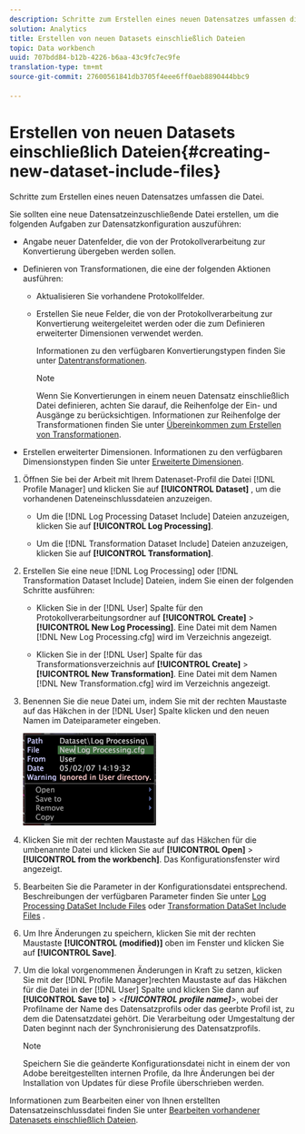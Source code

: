 ```yaml
---
description: Schritte zum Erstellen eines neuen Datensatzes umfassen die Datei.
solution: Analytics
title: Erstellen von neuen Datasets einschließlich Dateien
topic: Data workbench
uuid: 707bdd84-b12b-4226-b6aa-43c9fc7ec9fe
translation-type: tm+mt
source-git-commit: 27600561841db3705f4eee6ff0aeb8890444bbc9

---
```



# Erstellen von neuen Datasets einschließlich Dateien{#creating-new-dataset-include-files}

Schritte zum Erstellen eines neuen Datensatzes umfassen die Datei.

Sie sollten eine neue Datensatzeinzuschließende Datei erstellen, um die folgenden Aufgaben zur Datensatzkonfiguration auszuführen:

* Angabe neuer Datenfelder, die von der Protokollverarbeitung zur Konvertierung übergeben werden sollen.
* Definieren von Transformationen, die eine der folgenden Aktionen ausführen:

   * Aktualisieren Sie vorhandene Protokollfelder.
   * Erstellen Sie neue Felder, die von der Protokollverarbeitung zur Konvertierung weitergeleitet werden oder die zum Definieren erweiterter Dimensionen verwendet werden.

      Informationen zu den verfügbaren Konvertierungstypen finden Sie unter [Datentransformationen](../../../../home/c-dataset-const-proc/c-data-trans/c-abt-transf.md).

      >[!NOTE]
      >
      >Wenn Sie Konvertierungen in einem neuen Datensatz einschließlich Datei definieren, achten Sie darauf, die Reihenfolge der Ein- und Ausgänge zu berücksichtigen. Informationen zur Reihenfolge der Transformationen finden Sie unter [Übereinkommen zum Erstellen von Transformationen](../../../../home/c-dataset-const-proc/c-data-trans/c-con-transf.md#concept-01998eebb7e347c58255fb442f2613b6).

* Erstellen erweiterter Dimensionen. Informationen zu den verfügbaren Dimensionstypen finden Sie unter [Erweiterte Dimensionen](../../../../home/c-dataset-const-proc/c-ex-dim/c-abt-ex-dim.md).

1. Öffnen Sie bei der Arbeit mit Ihrem Datenaset-Profil die Datei [!DNL Profile Manager] und klicken Sie auf **[!UICONTROL Dataset]** , um die vorhandenen Dateneinschlussdateien anzuzeigen.

   * Um die [!DNL Log Processing Dataset Include] Dateien anzuzeigen, klicken Sie auf **[!UICONTROL Log Processing]**.

   * Um die [!DNL Transformation Dataset Include] Dateien anzuzeigen, klicken Sie auf **[!UICONTROL Transformation]**.

1. Erstellen Sie eine neue [!DNL Log Processing] oder [!DNL Transformation Dataset Include] Dateien, indem Sie einen der folgenden Schritte ausführen:

   * Klicken Sie in der [!DNL User] Spalte für den Protokollverarbeitungsordner auf **[!UICONTROL Create]** > **[!UICONTROL New Log Processing]**. Eine Datei mit dem Namen [!DNL New Log Processing.cfg] wird im Verzeichnis angezeigt.

   * Klicken Sie in der [!DNL User] Spalte für das Transformationsverzeichnis auf **[!UICONTROL Create]** > **[!UICONTROL New Transformation]**. Eine Datei mit dem Namen [!DNL New Transformation.cfg] wird im Verzeichnis angezeigt.

1. Benennen Sie die neue Datei um, indem Sie mit der rechten Maustaste auf das Häkchen in der [!DNL User] Spalte klicken und den neuen Namen im Dateiparameter eingeben.

   ![Schritt-Info](assets/vis_ProfileManager_RenameFile.png)

1. Klicken Sie mit der rechten Maustaste auf das Häkchen für die umbenannte Datei und klicken Sie auf **[!UICONTROL Open]** > **[!UICONTROL from the workbench]**. Das Konfigurationsfenster wird angezeigt.
1. Bearbeiten Sie die Parameter in der Konfigurationsdatei entsprechend. Beschreibungen der verfügbaren Parameter finden Sie unter [Log Processing DataSet Include Files](../../../../home/c-dataset-const-proc/c-dataset-inc-files/c-types-dataset-inc-files/c-log-proc-dataset-inc-files/c-log-proc-dataset-inc-files.md#concept-999475a22519432e98844622ca95b6ab) oder [Transformation DataSet Include Files](../../../../home/c-dataset-const-proc/c-dataset-inc-files/c-types-dataset-inc-files/c-trans-dataset-inc-files.md#concept-c64aa78ed9ce40b8a0f4932c82ff5ace) .
1. Um Ihre Änderungen zu speichern, klicken Sie mit der rechten Maustaste **[!UICONTROL (modified)]** oben im Fenster und klicken Sie auf **[!UICONTROL Save]**.
1. Um die lokal vorgenommenen Änderungen in Kraft zu setzen, klicken Sie mit der [!DNL Profile Manager]rechten Maustaste auf das Häkchen für die Datei in der [!DNL User] Spalte und klicken Sie dann auf **[!UICONTROL Save to]** > *&lt;**[!UICONTROL profile name]**>*, wobei der Profilname der Name des Datensatzprofils oder das geerbte Profil ist, zu dem die Datensatzdatei gehört. Die Verarbeitung oder Umgestaltung der Daten beginnt nach der Synchronisierung des Datensatzprofils.

   >[!NOTE]
   >
   >Speichern Sie die geänderte Konfigurationsdatei nicht in einem der von Adobe bereitgestellten internen Profile, da Ihre Änderungen bei der Installation von Updates für diese Profile überschrieben werden.

Informationen zum Bearbeiten einer von Ihnen erstellten Datensatzeinschlussdatei finden Sie unter [Bearbeiten vorhandener Datenasets einschließlich Dateien](../../../../home/c-dataset-const-proc/c-dataset-inc-files/c-work-dataset-inc-files/t-edit-ex-dataset-inc-files.md#task-456c04e38ebc425fb35677a6bb6aa077).
